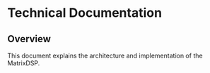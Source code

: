 # Technical Documentation

## Overview
This document explains the architecture and implementation of the MatrixDSP.